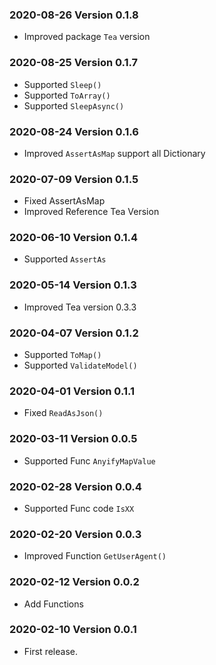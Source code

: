 ### 2020-08-26 Version 0.1.8
* Improved package `Tea` version

### 2020-08-25 Version 0.1.7
* Supported `Sleep()`
* Supported `ToArray()`
* Supported `SleepAsync()`

### 2020-08-24 Version 0.1.6
* Improved `AssertAsMap` support all Dictionary

### 2020-07-09 Version 0.1.5
* Fixed AssertAsMap
* Improved Reference Tea Version

### 2020-06-10 Version 0.1.4
* Supported `AssertAs`

### 2020-05-14 Version 0.1.3
* Improved Tea version 0.3.3

### 2020-04-07 Version 0.1.2
* Supported `ToMap()`
* Supported `ValidateModel()`

### 2020-04-01 Version 0.1.1
* Fixed `ReadAsJson()`

### 2020-03-11 Version 0.0.5
* Supported Func `AnyifyMapValue`

### 2020-02-28 Version 0.0.4
* Supported Func code `IsXX`

### 2020-02-20 Version 0.0.3
* Improved Function `GetUserAgent()`

### 2020-02-12 Version 0.0.2
* Add Functions

### 2020-02-10 Version 0.0.1
* First release.